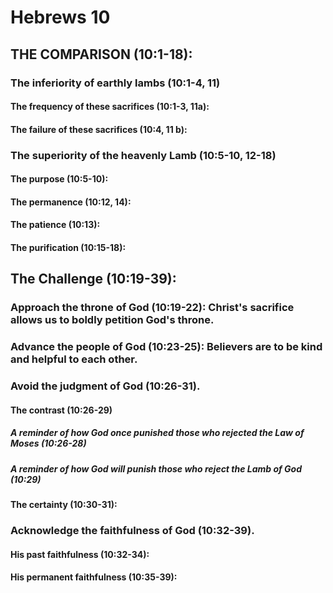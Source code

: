 ---
---
# Hebrews 10 
## THE COMPARISON (10:1-18): 
###  The inferiority of earthly lambs (10:1-4, 11) 
####  The frequency of these sacrifices (10:1-3, 11a): 
####  The failure of these sacrifices (10:4, 11 b): 
###  The superiority of the heavenly Lamb (10:5-10, 12-18) 
####  The purpose (10:5-10): 
####  The permanence (10:12, 14): 
####  The patience (10:13): 
####  The purification (10:15-18): 
## The Challenge (10:19-39): 
###  Approach the throne of God (10:19-22): Christ\'s sacrifice allows us to boldly petition God\'s throne. 
###  Advance the people of God (10:23-25): Believers are to be kind and helpful to each other. 
###  Avoid the judgment of God (10:26-31). 
####  The contrast (10:26-29) 
#####  A reminder of how God once punished those who rejected the Law of Moses (10:26-28) 
#####  A reminder of how God will punish those who reject the Lamb of God (10:29) 
####  The certainty (10:30-31): 
###  Acknowledge the faithfulness of God (10:32-39). 
####  His past faithfulness (10:32-34): 
####  His permanent faithfulness (10:35-39): 
